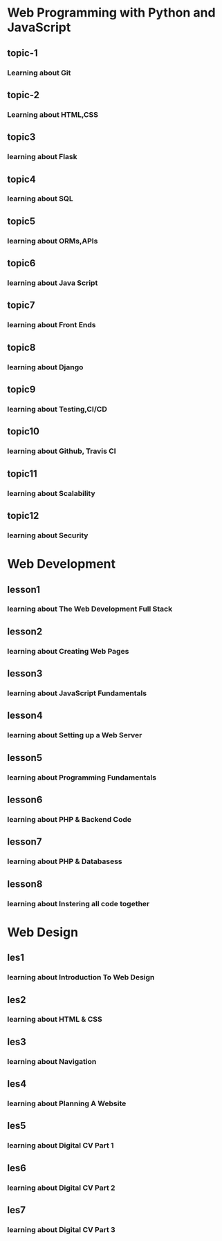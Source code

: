 # Web Programming with Python and JavaScript
<html>
  <h2>topic-1</h2>
  <h3>Learning about Git</h3>
  <h2>topic-2</h2>
  <h3>Learning about HTML,CSS</h3>
  <h2>topic3</h2>
  <h3>learning about Flask </h3>
  <h2>topic4</h2>
  <h3>learning about SQL </h3>
  <h2>topic5</h2>
  <h3>learning about ORMs,APIs </h3>
  <h2>topic6</h2>
  <h3>learning about Java Script </h3>
  <h2>topic7</h2>
  <h3>learning about Front Ends </h3>
  <h2>topic8</h2>
  <h3>learning about Django </h3>
  <h2>topic9</h2>
  <h3>learning about Testing,CI/CD </h3>
  <h2>topic10</h2>
  <h3>learning about Github, Travis CI </h3>
  <h2>topic11</h2>
  <h3>learning about Scalability </h3>
  <h2>topic12</h2>
  <h3>learning about Security </h3>
  
  
  
  <h1> Web Development</h1>
  
  <h2>lesson1</h2>
  <h3>learning about The Web Development Full Stack</h3>
  <h2>lesson2</h2>
  <h3>learning about Creating Web Pages</h3>
  <h2>lesson3</h2>
  <h3>learning about JavaScript Fundamentals</h3>
  <h2>lesson4</h2>
  <h3>learning about Setting up a Web Server</h3>
  <h2>lesson5</h2>
  <h3>learning about Programming Fundamentals</h3>
  <h2>lesson6</h2>
  <h3>learning about PHP & Backend Code</h3>
  <h2>lesson7</h2>
  <h3>learning about PHP & Databasess</h3>
  <h2>lesson8</h2>
  <h3>learning about Instering all code together</h3>
  
  <h1> Web Design</h1>
  
  <h2>les1</h2>
  <h3>learning about Introduction To Web Design</h3>
  <h2>les2</h2>
  <h3>learning about HTML & CSS</h3>
  <h2>les3</h2>
  <h3>learning about Navigation</h3>
  <h2>les4</h2>
  <h3>learning about Planning A Website</h3>
  <h2>les5</h2>
  <h3>learning about Digital CV Part 1</h3>
  <h2>les6</h2>
  <h3>learning about Digital CV Part 2</h3>
  <h2>les7</h2>
  <h3>learning about Digital CV Part 3</h3>
  </html>
